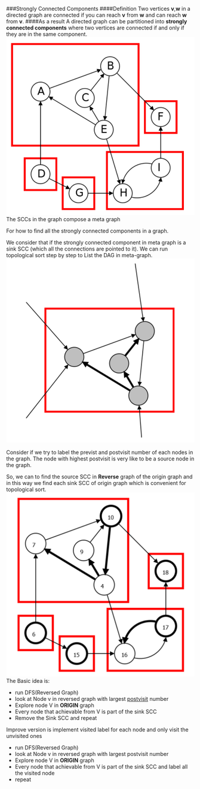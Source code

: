 ###Strongly Connected Components
####Definition
Two vertices **v**,**w** in a directed graph are connected if you can reach **v** from **w** and can reach **w** from **v**.
####As a result
A directed graph can be partitioned into **strongly connected components** where two vertices are connected if and only if they are in the same component.
![SCC](strong-connected-components.png )
The SCCs in the graph compose a meta graph

For how to find all the strongly connected components in a graph.

We consider that if the strongly connected component in meta graph is a sink SCC (which all the connections are pointed to it).
We can run topological sort step by step to List the DAG in meta-graph.
![Sink SCC](sink-scc.png )

Consider if we try to label the previst and postvisit number of each nodes in the graph. The node with highest postvisit is very like to be a source node in the graph.

So, we can to find the source SCC in **Reverse** graph of the origin graph and in this way we find each sink SCC of origin graph which is convenient for topological sort.
![PostOrderFindSCCS](post-order-find-sccs.png)
The Basic idea is:
-   run DFS(Reversed Graph)
-   look at Node v in reversed graph with largest [postvisit](previsit-and-postvisit-orders.md) number
-   Explore node V in **ORIGIN** graph
-   Every node that achievable from V is part of the sink SCC
-   Remove the Sink SCC and repeat

Improve version is implement visited label for each node and only visit the unvisited ones
-   run DFS(Reversed Graph)
-   look at Node v in reversed graph with largest postvisit number
-   Explore node V in **ORIGIN** graph
-   Every node that achievable from V is part of the sink SCC and label all the visited node
-   repeat
